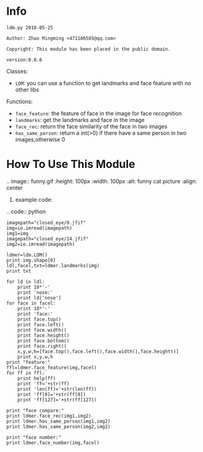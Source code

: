 Info
====
`ldm.py 2018-05-25`

`Author: Zhao Mingming <471106585@qq.com>`

`Copyright: This module has been placed in the public domain.`

`version:0.0.6`

Classes:
- `LDM`: you can use a function to get landmarks and face feature  with no other libs 

Functions:

- `face_feature`: the feature of face in the image for face recognition 
- `landmarks`: get the landmarks and face in the image 
- `face_rec`: return the face similarity of the  face in two images
- `has_same_person`: return a int(>0) if there have a same person in two images,otherwise 0

How To Use This Module
======================
.. image:: funny.gif
   :height: 100px
   :width: 100px
   :alt: funny cat picture
   :align: center

1. example code:


.. code:: python

    imagepath="closed_eye/9.jfif"
    img=io.imread(imagepath)
    img1=img
    imagepath="closed_eye/14.jfif"
    img2=io.imread(imagepath)
    
    ldmer=ldm.LDM()
    print img.shape[0]
    ldl,facel,txt=ldmer.landmarks(img)
    print txt
    
    for ld in ldl:
        print 10*'-'
        print 'nose:'
        print ld['nose']
    for face in facel:
        print 10*'-'
        print 'face:'
        print face.top()
        print face.left()
        print face.width()
        print face.height()
        print face.bottom()
        print face.right()
        x,y,w,h=[face.top(),face.left(),face.width(),face.height()]
        print x,y,w,h
    print "feature:"
    ffl=ldmer.face_feature(img,facel)
    for ff in ffl:
        print help(ff)
        print 'ff='+str(ff)
        print 'len(ff)='+str(len(ff))
        print 'ff[0]='+str(ff[0])
        print 'ff[127]='+str(ff[127])

    print "face compare:"
    print ldmer.face_rec(img1,img2)
    print ldmer.has_same_person(img1,img2)
    print ldmer.has_same_person(img2,img2)

    print "face number:"
    print ldmer.face_number(img,facel)

